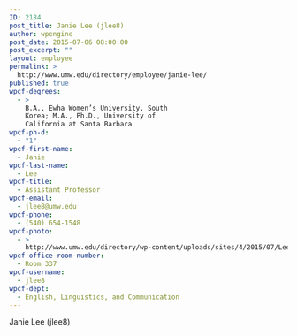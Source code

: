 ```yaml
---
ID: 2184
post_title: Janie Lee (jlee8)
author: wpengine
post_date: 2015-07-06 08:00:00
post_excerpt: ""
layout: employee
permalink: >
  http://www.umw.edu/directory/employee/janie-lee/
published: true
wpcf-degrees:
  - >
    B.A., Ewha Women’s University, South
    Korea; M.A., Ph.D., University of
    California at Santa Barbara
wpcf-ph-d:
  - "1"
wpcf-first-name:
  - Janie
wpcf-last-name:
  - Lee
wpcf-title:
  - Assistant Professor
wpcf-email:
  - jlee8@umw.edu
wpcf-phone:
  - (540) 654-1548
wpcf-photo:
  - >
    http://www.umw.edu/directory/wp-content/uploads/sites/4/2015/07/Lee-Janie12.jpg
wpcf-office-room-number:
  - Room 337
wpcf-username:
  - jlee8
wpcf-dept:
  - English, Linguistics, and Communication
---
```

Janie Lee (jlee8)